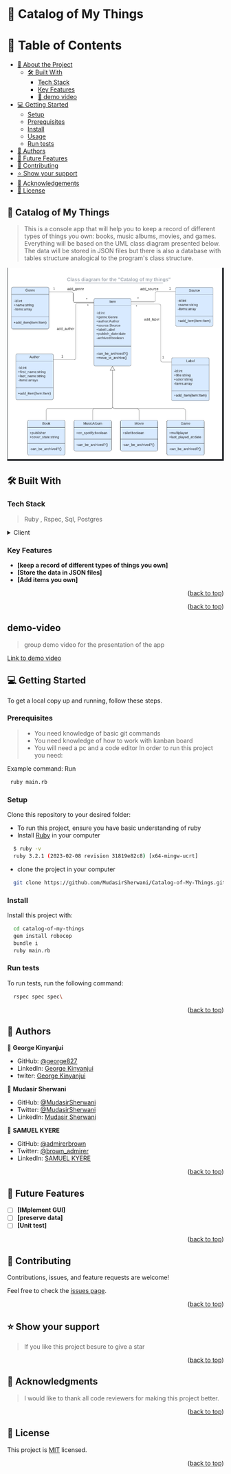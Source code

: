 <a name="readme-top"></a>

<!--
HOW TO USE:
This is an example of how you may give instructions on setting up your project locally.

Modify this file to match your project and remove sections that don't apply.

REQUIRED SECTIONS:
- Table of Contents
- About the Project
  - Built With
  - Live Demo
- Getting Started
- Authors
- Future Features
- Contributing
- Show your support
- Acknowledgements
- License

OPTIONAL SECTIONS:
- FAQ

After you're finished please remove all the comments and instructions!
-->
# 📖 Catalog of My Things

<div align="center">

</div>

<!-- TABLE OF CONTENTS -->

# 📗 Table of Contents

- [📖 About the Project](#about-project)
  - [🛠 Built With](#built-with)
    - [Tech Stack](#tech-stack)
    - [Key Features](#key-features)
    - [🚀 demo video](#demo-video)
- [💻 Getting Started](#getting-started)
  - [Setup](#setup)
  - [Prerequisites](#prerequisites)
  - [Install](#install)
  - [Usage](#usage)
  - [Run tests](#run-tests)
- [👥 Authors](#authors)
- [🔭 Future Features](#future-features)
- [🤝 Contributing](#contributing)
- [⭐️ Show your support](#support)
- [🙏 Acknowledgements](#acknowledgements)
- [📝 License](#license)

<!-- PROJECT DESCRIPTION -->

## 📖 Catalog of My Things <a name="about-project"></a>

> This is a console app that will help you to keep a record of different types of things you own: books, music albums, movies, and games. Everything will be based on the UML class diagram presented below. The data will be stored in JSON files but there is also a database with tables structure analogical to the program's class structure.

<img src = "./Capture.png">


## 🛠 Built With <a name="built-with"></a>

### Tech Stack <a name="tech-stack"></a>

> Ruby , Rspec, Sql, Postgres


<details>
  <summary>Client</summary>
  <ul>
    <li><a href="https://docs.rubocop.org/">Ruby</a></li>
  </ul>
</details>


<!-- Features -->

### Key Features <a name="key-features"></a>

- **[keep a record of different types of things you own]**
- **[Store the data in JSON files]**
- **[Add items you own]**

<p align="right">(<a href="#readme-top">back to top</a>)</p>


<p align="right">(<a href="#readme-top">back to top</a>)</p>

<!-- GETTING STARTED -->
## demo-video
> group demo video for the presentation of the app

[Link to demo video](https://www.youtube.com/watch?v=4VerAUEfMUg)

## 💻 Getting Started <a name="getting-started"></a>


To get a local copy up and running, follow these steps.

### Prerequisites
>- You need knowledge of basic git commands 
>- You need knowledge of how to work with kanban board
>- You will need a pc and a code editor
In order to run this project you need:


Example command:
Run 
```sh
 ruby main.rb
```


### Setup

Clone this repository to your desired folder:

- To run this project, ensure you have basic understanding of ruby
- Install [Ruby](https://rubyinstaller.org/downloads/) in your computer
```sh
  $ ruby -v
  ruby 3.2.1 (2023-02-08 revision 31819e82c8) [x64-mingw-ucrt]
```

- clone the project in your computer

```sh
  git clone https://github.com/MudasirSherwani/Catalog-of-My-Things.git
```


### Install

Install this project with:

```sh
  cd catalog-of-my-things
  gem install robocop
  bundle i
  ruby main.rb
```


### Run tests

To run tests, run the following command:


```sh
  rspec spec spec\  
```



<p align="right">(<a href="#readme-top">back to top</a>)</p>

<!-- AUTHORS -->

## 👥 Authors <a name="authors"></a>


👤 **George Kinyanjui**

- GitHub: [@george827](https://github.com/george827)
- LinkedIn: [George Kinyanjui](https://www.linkedin.com/in/georgekinyanjui/)
- twiter: [George Kinyanjui](https://twitter.com/geok8376)

👤 **Mudasir Sherwani**

- GitHub: [@MudasirSherwani](https://github.com/MudasirSherwani)
- Twitter: [@MudasirSherwani](https://twitter.com/mudasirsherwani)
- LinkedIn: [Mudasir Sherwani](https://www.linkedin.com/in/mudasir-sherwani/)

👤 **SAMUEL KYERE**

- GitHub: [@admirerbrown](https://github.com/admirerbrown)
- Twitter: [@brown_admirer](https://twitter.com/brown_admirer)
- LinkedIn: [SAMUEL KYERE](https://www.linkedin.com/in/samuel-ntow-kyere-5036741b4/)

<p align="right">(<a href="#readme-top">back to top</a>)</p>

<!-- FUTURE FEATURES -->

## 🔭 Future Features <a name="future-features"></a>

- [ ] **[IMplement GUI]**
- [ ] **[preserve data]**
- [ ] **[Unit test]**

<p align="right">(<a href="#readme-top">back to top</a>)</p>

<!-- CONTRIBUTING -->

## 🤝 Contributing <a name="contributing"></a>

Contributions, issues, and feature requests are welcome!

Feel free to check the [issues page](https://github.com/MudasirSherwani/Catalog-of-My-Things/issues).

<p align="right">(<a href="#readme-top">back to top</a>)</p>

<!-- SUPPORT -->

## ⭐️ Show your support <a name="support"></a>

> If you like this project besure to give a star 



<p align="right">(<a href="#readme-top">back to top</a>)</p>

<!-- ACKNOWLEDGEMENTS -->

## 🙏 Acknowledgments <a name="acknowledgements"></a>

> I would like to thank all code reviewers for making this project better.



<p align="right">(<a href="#readme-top">back to top</a>)</p>


<!-- LICENSE -->

## 📝 License <a name="license"></a>

This project is [MIT](https://github.com/MudasirSherwani/Catalog-of-My-Things/blob/main/LICENSE) licensed.



<p align="right">(<a href="#readme-top">back to top</a>)</p>